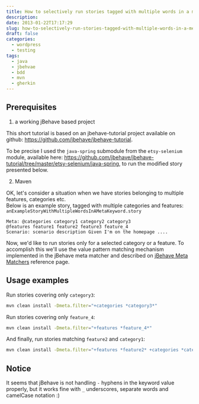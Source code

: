 ```yaml
---
title: How to selectively run stories tagged with multiple words in a meta field with jBehave
description: 
date: 2013-01-22T17:17:29
slug: how-to-selectively-run-stories-tagged-with-multiple-words-in-a-meta-field-with-jbehave
draft: false
categories:
  - wordpress
  - testing
tags:
  - java
  - jbehvae
  - bdd
  - mvn
  - gherkin
---
```


## Prerequisites

1) a working jBehave based project 

This short tutorial is based on an jbehave-tutorial project available on github: 
<https://github.com/jbehave/jbehave-tutorial>. 

To be precise I used the `java-spring` submodule from the `etsy-selenium` module, 
available here: <https://github.com/jbehave/jbehave-tutorial/tree/master/etsy-selenium/java-spring>, 
to run the modified story presented below. 

2) Maven

OK, let's consider a situation when we have stories belonging to multiple features, categories etc.  
Below is an example story, tagged with multiple categories and features: `anExampleStoryWithMultipleWordsInAMetaKeyword.story` 

```
Meta: @categories category1 category2 category3
@features feature1 feature2 feature3 feature_4 
Scenario: scenario description Given I'm on the homepage ....
```

Now, we'd like to run stories only for a selected category or a feature. 
To accomplish this we'll use the value pattern matching mechanism implemented 
in the jBehave meta matcher and described on [jBehave Meta Matchers](https://jbehave.org/reference/stable/meta-filtering.html) reference page.

## Usage examples

Run stories covering only `category3`:
```bash
mvn clean install -Dmeta.filter="+categories *category3*"
```

Run stories covering only `feature_4`:
```bash
mvn clean install -Dmeta.filter="+features *feature_4*"
```

And finally, run stories matching `feature2` and `category1`:
```bash
mvn clean install -Dmeta.filter="+features *feature2* +categories *category1*"
```


## Notice

It seems that jBehave is not handling `-` hyphens in the keyword value properly, 
but it works fine with `_` underscores, separate words and camelCase notation :)

